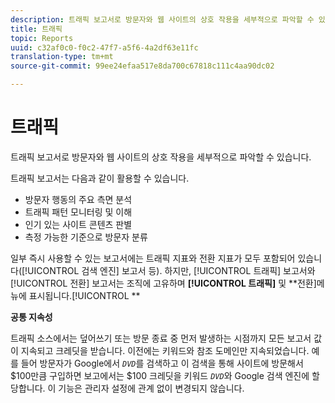 ```yaml
---
description: 트래픽 보고서로 방문자와 웹 사이트의 상호 작용을 세부적으로 파악할 수 있습니다.
title: 트래픽
topic: Reports
uuid: c32af0c0-f0c2-47f7-a5f6-4a2df63e11fc
translation-type: tm+mt
source-git-commit: 99ee24efaa517e8da700c67818c111c4aa90dc02

---
```



# 트래픽

트래픽 보고서로 방문자와 웹 사이트의 상호 작용을 세부적으로 파악할 수 있습니다.

트래픽 보고서는 다음과 같이 활용할 수 있습니다.

*  방문자 행동의 주요 측면 분석
*  트래픽 패턴 모니터링 및 이해
*  인기 있는 사이트 콘텐츠 판별
*  측정 가능한 기준으로 방문자 분류

일부 즉시 사용할 수 있는 보고서에는 트래픽 지표와 전환 지표가 모두 포함되어 있습니다([!UICONTROL 검색 엔진] 보고서 등). 하지만, [!UICONTROL 트래픽] 보고서와 [!UICONTROL 전환] 보고서는 조직에 고유하며 **[!UICONTROL 트래픽]** 및 **전환]메뉴에 표시됩니다.[!UICONTROL **

**공통 지속성**

트래픽 소스에서는 덮어쓰기 또는 방문 종료 중 먼저 발생하는 시점까지 모든 보고서 값이 지속되고 크레딧을 받습니다. 이전에는 키워드와 참조 도메인만 지속되었습니다. 예를 들어 방문자가 Google에서 *`DVD`*&#x200B;를 검색하고 이 검색을 통해 사이트에 방문해서 $100만큼 구입하면 보고에서는 $100 크레딧을 키워드 *`DVD`*&#x200B;와 Google 검색 엔진에 할당합니다. 이 기능은 관리자 설정에 관계 없이 변경되지 않습니다.

